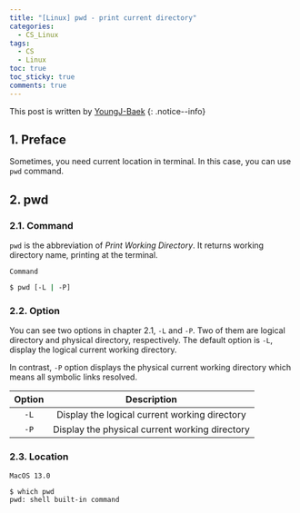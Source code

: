 ```yaml
---
title: "[Linux] pwd - print current directory"
categories:
  - CS_Linux
tags:
  - CS
  - Linux
toc: true
toc_sticky: true
comments: true
---
```


This post is written by [YoungJ-Baek](https://github.com/YoungJ-Baek)
{: .notice--info}

## 1. Preface

Sometimes, you need current location in terminal. In this case, you can use `pwd` command.

## 2. pwd

### 2.1. Command

`pwd` is the abbreviation of _Print Working Directory_. It returns working directory name, printing at the terminal.

<div class="notice--primary" markdown="1">

`Command`

```bash
$ pwd [-L | -P]
```

</div>

### 2.2. Option

You can see two options in chapter 2.1, `-L` and `-P`. Two of them are logical directory and physical directory, respectively. The default option is `-L`, display the logical current working directory.

In contrast, `-P` option displays the physical current working directory which means all symbolic links resolved.

| Option |                  Description                   |
| :----: | :--------------------------------------------: |
|  `-L`  | Display the logical current working directory  |
|  `-P`  | Display the physical current working directory |

### 2.3. Location

<div class="notice--primary" markdown="1">

`MacOS 13.0`

```bash
$ which pwd
pwd: shell built-in command
```

</div>
